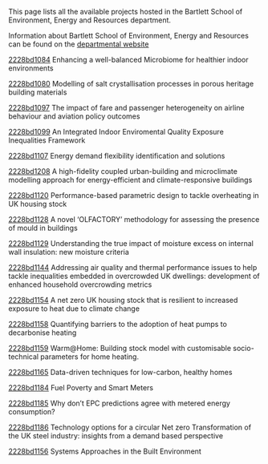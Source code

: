 This page lists all the available projects hosted in the Bartlett School of Environment, Energy and Resources department.

Information about Bartlett School of Environment, Energy and Resources can be found on the [departmental website](https://www.ucl.ac.uk/bartlett/bartlett-school-environment-energy-and-resources)

[2228bd1084](../projects/2228bd1084.md) Enhancing a well-balanced Microbiome for healthier indoor environments

[2228bd1080](../projects/2228bd1080.md) Modelling of salt crystallisation processes in porous heritage building materials

[2228bd1097](../projects/2228bd1097.md) The impact of fare and passenger heterogeneity on airline behaviour and aviation policy outcomes

[2228bd1099](../projects/2228bd1099.md) An Integrated Indoor Enviromental Quality Exposure Inequalities Framework

[2228bd1107](../projects/2228bd1107.md) Energy demand flexibility identification and solutions

[2228bd1208](../projects/2228bd1208.md) A high-fidelity coupled urban-building and microclimate modelling approach for energy-efficient and climate-responsive buildings

[2228bd1120](../projects/2228bd1120.md) Performance-based parametric design to tackle overheating in UK housing stock

[2228bd1128](../projects/2228bd1128.md) A novel ‘OLFACTORY’ methodology for assessing the presence of mould in buildings

[2228bd1129](../projects/2228bd1129.md) Understanding the true impact of moisture excess on internal wall insulation: new moisture criteria

[2228bd1144](../projects/2228bd1144.md) Addressing air quality and thermal performance issues to help tackle inequalities embedded in overcrowded UK dwellings: development of enhanced household overcrowding metrics

[2228bd1154](../projects/2228bd1154.md) A net zero UK housing stock that is resilient to increased exposure to heat due to climate change

[2228bd1158](../projects/2228bd1158.md) Quantifying barriers to the adoption of heat pumps to decarbonise heating

[2228bd1159](../projects/2228bd1159.md) Warm@Home: Building stock model with customisable socio-technical parameters for home heating.

[2228bd1165](../projects/2228bd1165.md) Data-driven techniques for low-carbon, healthy homes

[2228bd1184](../projects/2228bd1184.md) Fuel Poverty and Smart Meters

[2228bd1185](../projects/2228bd1185.md) Why don’t EPC predictions agree with metered energy consumption?

[2228bd1186](../projects/2228bd1186.md) Technology options for a circular Net zero Transformation of the UK steel industry: insights from a demand based perspective

[2228bd1156](../projects/2228bd1156.md) Systems Approaches in the Built Environment